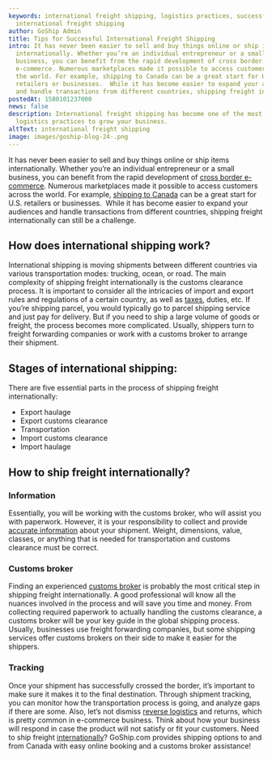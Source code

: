 ```yaml
---
keywords: international freight shipping, logistics practices, successful
  international freight shipping
author: GoShip Admin
title: Tips for Successful International Freight Shipping
intro: It has never been easier to sell and buy things online or ship items
  internationally. Whether you’re an individual entrepreneur or a small
  business, you can benefit from the rapid development of cross border
  e-commerce. Numerous marketplaces made it possible to access customers across
  the world. For example, shipping to Canada can be a great start for U.S.
  retailers or businesses.  While it has become easier to expand your audiences
  and handle transactions from different countries, shipping freight internat
postedAt: 1580101237000
news: false
description: International freight shipping has become one of the most effective
  logistics practices to grow your business.
altText: international freight shipping
image: images/goship-blog-24-.png
---
```

It has never been easier to sell and buy things online or ship items internationally. Whether you’re an individual entrepreneur or a small business, you can benefit from the rapid development of [cross border e-commerce](https://www.goship.com/blog/cross-border-e-commerce-everything-you-need-to-know/). Numerous marketplaces made it possible to access customers across the world. For example, [shipping to Canada](https://www.goship.com/blog/shipping-to-canada-from-the-us/) can be a great start for U.S. retailers or businesses.  While it has become easier to expand your audiences and handle transactions from different countries, shipping freight internationally can still be a challenge.

## How does international shipping work?

International shipping is moving shipments between different countries via various transportation modes: trucking, ocean, or road. The main complexity of shipping freight internationally is the customs clearance process. It is important to consider all the intricacies of import and export rules and regulations of a certain country, as well as [taxes](https://www.cbsa-asfc.gc.ca/menu-eng.html), duties, etc. If you’re shipping parcel, you would typically go to parcel shipping service and just pay for delivery. But if you need to ship a large volume of goods or freight, the process becomes more complicated. Usually, shippers turn to freight forwarding companies or work with a customs broker to arrange their shipment.

## Stages of international shipping:

There are five essential parts in the process of shipping freight internationally:

* Export haulage
* Export customs clearance
* Transportation
* Import customs clearance
* Import haulage

## How to ship freight internationally?

### Information

Essentially, you will be working with the customs broker, who will assist you with paperwork. However, it is your responsibility to collect and provide [accurate information](https://www.goship.com/blog/how-to-measure-your-freight-shipment-properly/) about your shipment. Weight, dimensions, value, classes, or anything that is needed for transportation and customs clearance must be correct.

### Customs broker

Finding an experienced [customs broker](https://www.goship.com/posts/what-does-customs-broker-do-and-do-you-need-one) is probably the most critical step in shipping freight internationally. A good professional will know all the nuances involved in the process and will save you time and money. From collecting required paperwork to actually handling the customs clearance, a customs broker will be your key guide in the global shipping process. Usually, businesses use freight forwarding companies, but some shipping services offer customs brokers on their side to make it easier for the shippers.

### Tracking

Once your shipment has successfully crossed the border, it’s important to make sure it makes it to the final destination. Through shipment tracking, you can monitor how the transportation process is going, and analyze gaps if there are some. Also, let’s not dismiss [reverse logistics](https://www.goship.com/blog/how-to-increase-customer-loyalty-through-returns) and returns, which is pretty common in e-commerce business. Think about how your business will respond in case the product will not satisfy or fit your customers. Need to ship freight [internationally](https://www.goship.com/shipping-services/international-shipping/)? GoShip.com provides shipping options to and from Canada with easy online booking and a customs broker assistance!